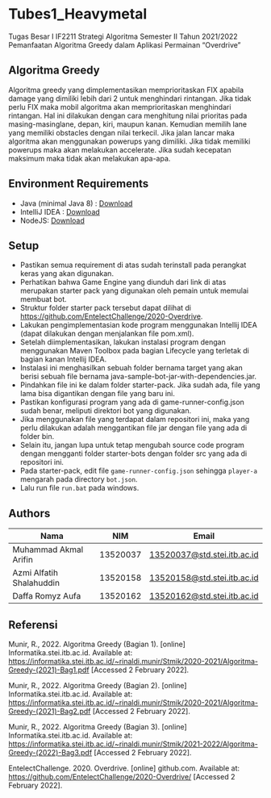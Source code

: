 # Tubes1_Heavymetal
Tugas Besar I IF2211 Strategi Algoritma Semester II Tahun 2021/2022 Pemanfaatan Algoritma Greedy dalam Aplikasi Permainan “Overdrive”

## Algoritma Greedy
Algoritma greedy yang dimplementasikan memprioritaskan FIX apabila damage yang dimiliki lebih dari 2 untuk menghindari rintangan.
Jika tidak perlu FIX maka mobil algoritma akan memprioritaskan menghindari rintangan.
Hal ini dilakukan dengan cara menghitung nilai prioritas pada masing-masinglane, depan, kiri, maupun kanan.
Kemudian memilih lane yang memiliki obstacles dengan nilai terkecil.
Jika jalan lancar maka algoritma akan menggunakan powerups yang dimiliki.
Jika tidak memiliki powerups maka akan melakukan accelerate.
Jika sudah kecepatan maksimum maka tidak akan melakukan apa-apa.

## Environment Requirements
* Java (minimal Java 8) : [Download](https://www.oracle.com/java/technologies/downloads/#java8)
* IntelIiJ IDEA : [Download](https://www.jetbrains.com/idea/)
* NodeJS: [Download](https://nodejs.org/en/download/)

## Setup
* Pastikan semua requirement di atas sudah terinstall pada perangkat keras yang akan digunakan.
* Perhatikan bahwa Game Engine yang diunduh dari link di atas merupakan starter pack yang digunakan oleh pemain untuk memulai membuat bot.
* Struktur folder starter pack tersebut dapat dilihat di https://github.com/EntelectChallenge/2020-Overdrive.
* Lakukan pengimplementasian kode program menggunakan Intellij IDEA (dapat dilakukan dengan menjalankan file pom.xml).
* Setelah diimplementasikan, lakukan instalasi program dengan menggunakan Maven Toolbox pada bagian Lifecycle yang terletak di bagian kanan Intellij IDEA.
* Instalasi ini menghasilkan sebuah folder bernama target yang akan berisi sebuah file bernama java-sample-bot-jar-with-dependencies.jar.
* Pindahkan file ini ke dalam folder starter-pack. Jika sudah ada, file yang lama bisa digantikan dengan file yang baru ini.
* Pastikan konfigurasi program yang ada di game-runner-config.json sudah benar, meliputi direktori bot yang digunakan.
* Jika menggunakan file yang terdapat dalam repositori ini, maka yang perlu dilakukan adalah menggantikan file jar dengan file yang ada di folder bin.
* Selain itu, jangan lupa untuk tetap mengubah source code program dengan mengganti folder starter-bots dengan folder src yang ada di repositori ini.
* Pada starter-pack, edit file `game-runner-config.json` sehingga `player-a` mengarah pada directory `bot.json`.
* Lalu run file `run.bat` pada windows.

## Authors
| Nama | NIM | Email |
| ----- | --- | ----------|
|Muhammad Akmal Arifin | 13520037 | <13520037@std.stei.itb.ac.id> |
|Azmi Alfatih Shalahuddin | 13520158 | <13520158@std.stei.itb.ac.id> |
|Daffa Romyz Aufa | 13520162 | <13520162@std.stei.itb.ac.id> |

## Referensi
Munir, R., 2022. Algoritma Greedy (Bagian 1). [online] Informatika.stei.itb.ac.id. Available at: <https://informatika.stei.itb.ac.id/~rinaldi.munir/Stmik/2020-2021/Algoritma-Greedy-(2021)-Bag1.pdf> [Accessed 2 February 2022].

Munir, R., 2022. Algoritma Greedy (Bagian 2). [online] Informatika.stei.itb.ac.id. Available at: <https://informatika.stei.itb.ac.id/~rinaldi.munir/Stmik/2020-2021/Algoritma-Greedy-(2021)-Bag2.pdf> [Accessed 2 February 2022].

Munir, R., 2022. Algoritma Greedy (Bagian 3). [online] Informatika.stei.itb.ac.id. Available at: <https://informatika.stei.itb.ac.id/~rinaldi.munir/Stmik/2021-2022/Algoritma-Greedy-(2022)-Bag3.pdf> [Accessed 2 February 2022].

EntelectChallenge. 2020. Overdrive. [online] github.com. Available at: <https://github.com/EntelectChallenge/2020-Overdrive/> [Accessed 2 February 2022].

